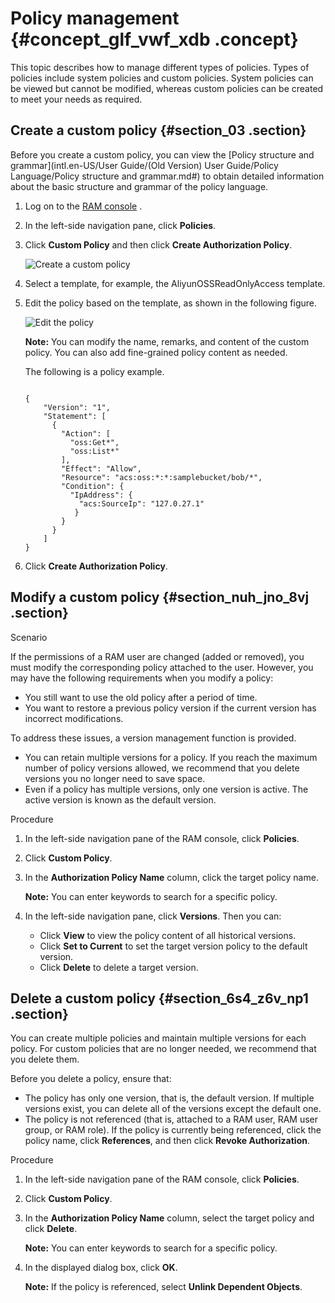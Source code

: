 # Policy management {#concept_glf_vwf_xdb .concept}

This topic describes how to manage different types of policies. Types of policies include system policies and custom policies. System policies can be viewed but cannot be modified, whereas custom policies can be created to meet your needs as required.

## Create a custom policy {#section_03 .section}

Before you create a custom policy, you can view the [Policy structure and grammar](intl.en-US/User Guide/(Old Version) User Guide/Policy Language/Policy structure and grammar.md#) to obtain detailed information about the basic structure and grammar of the policy language.

1.  Log on to the [RAM console](https://ram.console.aliyun.com/) .
2.  In the left-side navigation pane, click **Policies**.
3.  Click **Custom Policy** and then click **Create Authorization Policy**.

    ![](images/3598_en-US.png "Create a custom policy")

4.  Select a template, for example, the AliyunOSSReadOnlyAccess template.
5.  Edit the policy based on the template, as shown in the following figure.

    ![](images/3599_en-US.png "Edit the policy")

    **Note:** You can modify the name, remarks, and content of the custom policy. You can also add fine-grained policy content as needed.

    The following is a policy example.

    ``` {#codeblock_y1e_obt_3f5}
    
    {
        "Version": "1",
        "Statement": [
          {
            "Action": [
              "oss:Get*",
              "oss:List*"
            ],
            "Effect": "Allow",
            "Resource": "acs:oss:*:*:samplebucket/bob/*",
            "Condition": {
              "IpAddress": {
                "acs:SourceIp": "127.0.27.1"
               }
            }
          }
        ]
    }
    ```

6.  Click **Create Authorization Policy**.

## Modify a custom policy {#section_nuh_jno_8vj .section}

Scenario

If the permissions of a RAM user are changed \(added or removed\), you must modify the corresponding policy attached to the user. However, you may have the following requirements when you modify a policy:

-   You still want to use the old policy after a period of time.
-   You want to restore a previous policy version if the current version has incorrect modifications.

To address these issues, a version management function is provided.

-   You can retain multiple versions for a policy. If you reach the maximum number of policy versions allowed, we recommend that you delete versions you no longer need to save space.
-   Even if a policy has multiple versions, only one version is active. The active version is known as the default version.

Procedure

1.  In the left-side navigation pane of the RAM console, click **Policies**.
2.  Click **Custom Policy**.
3.  In the **Authorization Policy Name** column, click the target policy name.

    **Note:** You can enter keywords to search for a specific policy.

4.  In the left-side navigation pane, click **Versions**. Then you can:
    -   Click **View** to view the policy content of all historical versions.
    -   Click **Set to Current** to set the target version policy to the default version.
    -   Click **Delete** to delete a target version.

## Delete a custom policy {#section_6s4_z6v_np1 .section}

You can create multiple policies and maintain multiple versions for each policy. For custom policies that are no longer needed, we recommend that you delete them.

Before you delete a policy, ensure that:

-   The policy has only one version, that is, the default version. If multiple versions exist, you can delete all of the versions except the default one.
-   The policy is not referenced \(that is, attached to a RAM user, RAM user group, or RAM role\). If the policy is currently being referenced, click the policy name, click **References**, and then click **Revoke Authorization**.

Procedure

1.  In the left-side navigation pane of the RAM console, click **Policies**.
2.  Click **Custom Policy**.
3.  In the **Authorization Policy Name** column, select the target policy and click **Delete**.

    **Note:** You can enter keywords to search for a specific policy.

4.  In the displayed dialog box, click **OK**.

    **Note:** If the policy is referenced, select **Unlink Dependent Objects**.


